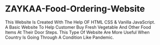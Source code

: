 # ZAYKAA-Food-Ordering-Website
This Website Is Created With The Help OF HTML CSS &amp; Vanilla JavaScript. A Basic Website To Help Customer Buy Fresh Vegetable And Other Food Items At Their Door Steps. This Type Of Website Are More Useful When Country Is Going Through A Condition Like Pandemic.
